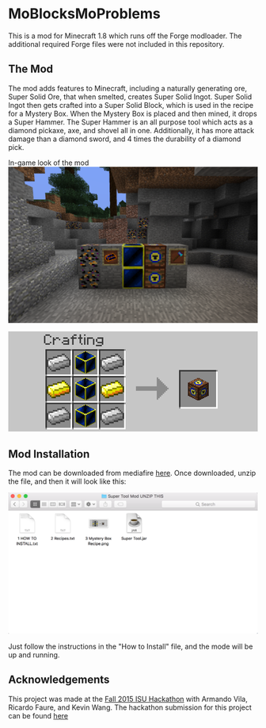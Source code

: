 # MoBlocksMoProblems

This is a mod for Minecraft 1.8 which runs off the Forge modloader. The additional required Forge files were not included in this repository.

## The Mod

The mod adds features to Minecraft, including a naturally generating ore, Super Solid Ore, that when smelted, creates Super Solid Ingot. Super Solid Ingot then gets crafted into a Super Solid Block, which is used in the recipe for a Mystery Box. When the Mystery Box is placed and then mined, it drops a Super Hammer. The Super Hammer is an all purpose tool which acts as a diamond pickaxe, axe, and shovel all in one. Additionally, it has more attack damage than a diamond sword, and 4 times the durability of a diamond pick.

In-game look of the mod
![alt tag](https://github.com/Icebreaker9697/MoBlocksMoProblems/blob/master/readmeImages/inGame.png)

![alt tag](https://github.com/Icebreaker9697/MoBlocksMoProblems/blob/master/readmeImages/recipe.png)

## Mod Installation

The mod can be downloaded from mediafire [here](http://www.mediafire.com/file/69tgtl0wr1d6614/Super+Tool+Mod+UNZIP+THIS.zip). Once downloaded, unzip the file, and then it will look like this:

![alt tag](https://github.com/Icebreaker9697/MoBlocksMoProblems/blob/master/readmeImages/modFiles.png)

Just follow the instructions in the "How to Install" file, and the mode will be up and running.

## Acknowledgements
This project was made at the [Fall 2015 ISU Hackathon](https://hack-isu-2015.devpost.com/?ref_content=default&ref_feature=challenge&ref_medium=portfolio) with Armando Vila, Ricardo Faure, and Kevin Wang. The hackathon submission for this project can be found [here](https://devpost.com/software/mobblocksmoproblems-l95y21)
